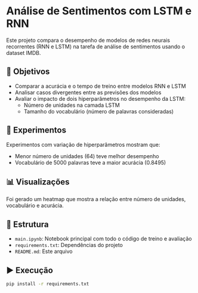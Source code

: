# Análise de Sentimentos com LSTM e RNN

Este projeto compara o desempenho de modelos de redes neurais recorrentes (RNN e LSTM) na tarefa de análise de sentimentos usando o dataset IMDB.

## 📌 Objetivos

- Comparar a acurácia e o tempo de treino entre modelos RNN e LSTM
- Analisar casos divergentes entre as previsões dos modelos
- Avaliar o impacto de dois hiperparâmetros no desempenho da LSTM:
  - Número de unidades na camada LSTM
  - Tamanho do vocabulário (número de palavras consideradas)

## 🧪 Experimentos

Experimentos com variação de hiperparâmetros mostram que:
- Menor número de unidades (64) teve melhor desempenho
- Vocabulário de 5000 palavras teve a maior acurácia (0.8495)

## 📊 Visualizações

Foi gerado um heatmap que mostra a relação entre número de unidades, vocabulário e acurácia.

## 📁 Estrutura

- `main.ipynb`: Notebook principal com todo o código de treino e avaliação
- `requirements.txt`: Dependências do projeto
- `README.md`: Este arquivo

## ▶️ Execução

```bash
pip install -r requirements.txt
